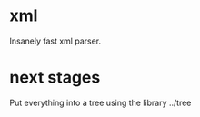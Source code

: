 # xml
Insanely fast xml parser. 

# next stages
Put everything into a tree using the library ../tree
